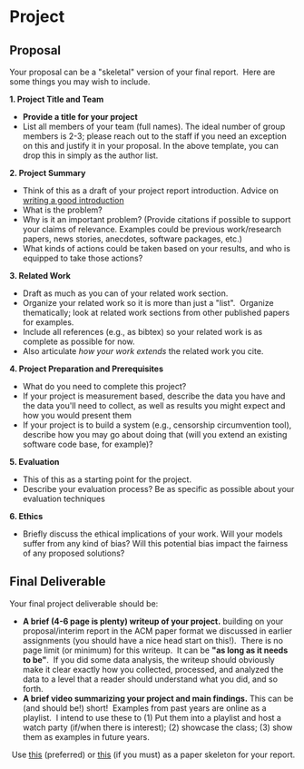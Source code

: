 # Project

## Proposal

Your proposal can be a \"skeletal\" version of your final
report.  Here are some things you may wish to include.


**1. Project Title and Team**

-   **Provide a title for your project**
-   List all members of your team (full names). The ideal
    number of group members is 2-3; please reach out to the staff if you
    need an exception on this and justify it in your proposal. In the
    above template, you can drop this in simply as the author list.

**2. Project Summary**


-   Think of this as a draft of your project report introduction.
    Advice on [writing a good
    introduction](http://www-net.cs.umass.edu/kurose/writing/intro-style.html)
-   What is the problem?
-   Why is it an important problem? (Provide citations if possible to
    support your claims of relevance. Examples could be previous
    work/research papers, news stories, anecdotes, software packages,
    etc.)
-   What kinds of actions could be taken based on your results, and who
    is equipped to take those actions? 

**3. Related Work**

-   Draft as much as you can of your related work section.
-   Organize your related work so it is more than just a "list". 
    Organize thematically; look at related work sections from other
    published papers for examples.
-   Include all references (e.g., as bibtex) so your related work is as
    complete as possible for now.
-   Also articulate *how your work extends* the related work you cite.

**4. Project Preparation and Prerequisites**

-   What do you need to complete this project?
-   If your project is measurement based, describe the data you have and
    the data you'll need to collect, as well as results you might expect
    and how you would present them
-   If your project is to build a system (e.g., censorship circumvention
    tool), describe how you may go about doing that (will you extend an
    existing software code base, for example)?

**5. Evaluation**

-   This of this as a starting point for the project.
-   Describe your evaluation process? Be as specific as possible about
    your evaluation techniques 

**6. Ethics**

-   Briefly discuss the ethical implications of your work. Will your
    models suffer from any kind of bias? Will this potential bias impact
    the fairness of any proposed solutions?

## Final Deliverable 

Your final project deliverable should be:

-   **A brief (4-6 page is plenty) writeup of your project.** building
    on your proposal/interim report in the ACM paper format we discussed
    in earlier assignments (you should have a nice head start on
    this!).  There is no page limit (or minimum) for this writeup.  It
    can be **\"as long as it needs to be\"**.  If you did some data
    analysis, the writeup should obviously make it clear exactly how you
    collected, processed, and analyzed the data to a level that a reader
    should understand what you did, and so forth.  
-   **A brief video summarizing your project and main findings.** This
    can be (and should be!) short!  Examples from past years are online
    as a playlist.  I intend to use these to (1) Put them into a
    playlist and host a watch party (if/when there is interest); (2)
    showcase the class; (3) show them as examples in future years.

 Use [this](https://github.com/noise-lab/paper-skeleton)
(preferred) or
[this](https://www.overleaf.com/latex/templates/association-for-computing-machinery-acm-sig-proceedings-template/bmvfhcdnxfty)
(if you must) as a paper skeleton for
your report. 



